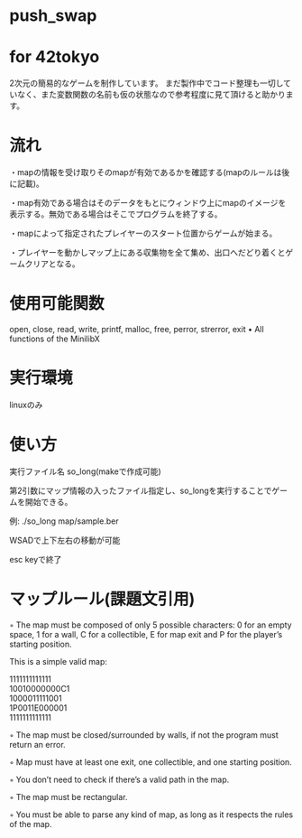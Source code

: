 # push_swap
# for 42tokyo
2次元の簡易的なゲームを制作しています。
まだ製作中でコード整理も一切していなく、また変数関数の名前も仮の状態なので参考程度に見て頂けると助かります。


# 流れ
・mapの情報を受け取りそのmapが有効であるかを確認する(mapのルールは後に記載)。

・map有効である場合はそのデータをもとにウィンドウ上にmapのイメージを表示する。無効である場合はそこでプログラムを終了する。

・mapによって指定されたプレイヤーのスタート位置からゲームが始まる。

・プレイヤーを動かしマップ上にある収集物を全て集め、出口へだどり着くとゲームクリアとなる。


# 使用可能関数
open, close, read, write,
printf, malloc, free, perror,
strerror, exit
• All functions of the MinilibX


# 実行環境
linuxのみ

# 使い方

実行ファイル名 so_long(makeで作成可能)

第2引数にマップ情報の入ったファイル指定し、so_longを実行することでゲームを開始できる。

例: ./so_long map/sample.ber

WSADで上下左右の移動が可能

esc keyで終了

# マップルール(課題文引用)
◦ The map must be composed of only 5 possible characters: 0 for an empty
space, 1 for a wall, C for a collectible, E for map exit and P for the player’s
starting position.

This is a simple valid map:

1111111111111  
10010000000C1  
1000011111001  
1P0011E000001  
1111111111111

◦ The map must be closed/surrounded by walls, if not the program must return
an error.

◦ Map must have at least one exit, one collectible, and one starting position.

◦ You don’t need to check if there’s a valid path in the map.

◦ The map must be rectangular.

◦ You must be able to parse any kind of map, as long as it respects the rules of
the map.
